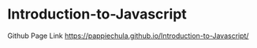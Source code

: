 # Introduction-to-Javascript
Github Page Link https://pappiechula.github.io/Introduction-to-Javascript/
